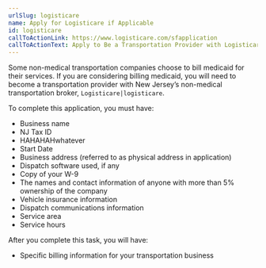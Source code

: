 ```yaml
---
urlSlug: logisticare
name: Apply for Logisticare if Applicable
id: logisticare
callToActionLink: https://www.logisticare.com/sfapplication
callToActionText: Apply to Be a Transportation Provider with Logisticare
---
```

Some non-medical transportation companies choose to bill medicaid for their services. If you are considering billing medicaid, you will need to become a transportation provider with New Jersey’s non-medical transportation broker, `Logisticare|logisticare`.

To complete this application, you must have:

* Business name
* NJ Tax ID
* HAHAHAHwhatever
* Start Date
* Business address (referred to as physical address in application)
* Dispatch software used, if any
* Copy of your W-9
* The names and contact information of anyone with more than 5% ownership of the company
* Vehicle insurance information
* Dispatch communications information
* Service area
* Service hours

After you complete this task, you will have:

* Specific billing information for your transportation business